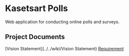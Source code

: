 # Kasetsart Polls

Web application for conducting online polls and surveys.

## Project Documents
[Vision Statement](../../wiki/Vision Statement)
[Requirement](../../wiki/Requirements)
